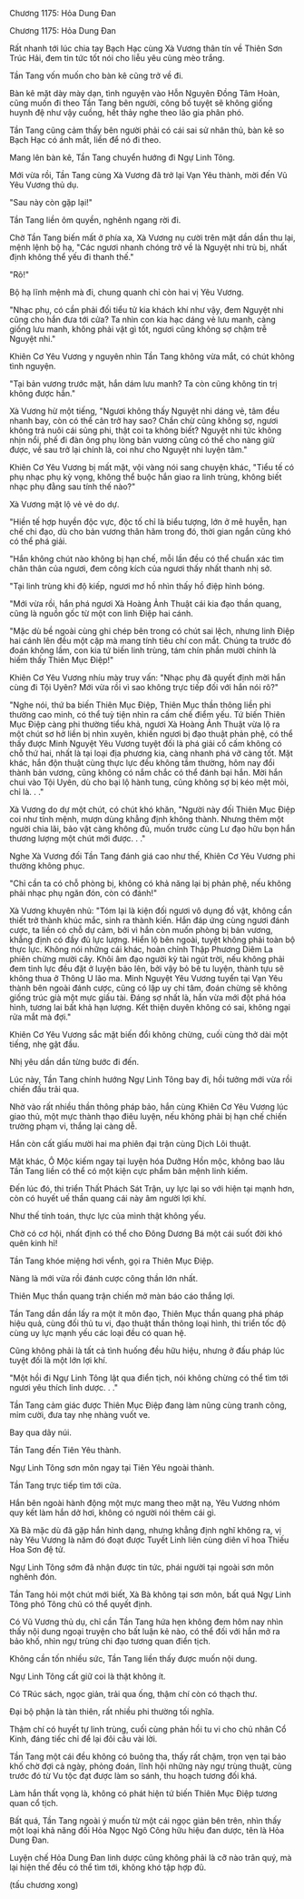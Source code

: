 




Chương 1175: Hỏa Dung Đan


Chương 1175: Hỏa Dung Đan

Rất nhanh tới lúc chia tay Bạch Hạc cùng Xà Vương thân tín về Thiên Sơn Trúc Hải, đem tin tức tốt nói cho liễu yêu cùng mèo trắng.

Tần Tang vốn muốn cho bàn kê cũng trở về đi.

Bàn kê mặt dày mày dạn, tình nguyện vào Hỗn Nguyên Đồng Tâm Hoàn, cũng muốn đi theo Tần Tang bên người, công bố tuyệt sẽ không giống huynh đệ như vậy cuồng, hết thảy nghe theo lão gia phân phó.

Tần Tang cũng cảm thấy bên người phải có cái sai sử nhân thủ, bàn kê so Bạch Hạc có ánh mắt, liền để nó đi theo.

Mang lên bàn kê, Tần Tang chuyển hướng đi Ngự Linh Tông.

Mới vừa rồi, Tần Tang cùng Xà Vương đã trở lại Vạn Yêu thành, mời đến Vũ Yêu Vương thủ dụ.

"Sau này còn gặp lại!"

Tần Tang liền ôm quyền, nghênh ngang rời đi.

Chờ Tần Tang biến mất ở phía xa, Xà Vương nụ cười trên mặt dần dần thu lại, mệnh lệnh bộ hạ, "Các ngươi nhanh chóng trở về là Nguyệt nhi trù bị, nhất định không thể yếu đi thanh thế."

"Rõ!"

Bộ hạ lĩnh mệnh mà đi, chung quanh chỉ còn hai vị Yêu Vương.

"Nhạc phụ, có cần phải đối tiểu tử kia khách khí như vậy, đem Nguyệt nhi cũng cho hắn đưa tới cửa? Ta nhìn con kia hạc dáng vẻ lưu manh, càng giống lưu manh, không phải vật gì tốt, ngươi cũng không sợ chậm trễ Nguyệt nhi."

Khiên Cơ Yêu Vương y nguyên nhìn Tần Tang không vừa mắt, có chút không tình nguyện.

"Tại bản vương trước mặt, hắn dám lưu manh? Ta còn cũng không tin trị không được hắn."

Xà Vương hừ một tiếng, "Ngươi không thấy Nguyệt nhi dáng vẻ, tâm đều nhanh bay, còn có thể cản trở hay sao? Chần chừ cũng không sợ, ngươi không trả nuôi cái sủng phi, thật coi ta không biết? Nguyệt nhi tức không nhịn nổi, phế đi đàn ông phụ lòng bản vương cũng có thể cho nàng giữ được, về sau trở lại chính là, coi như cho Nguyệt nhi luyện tâm."

Khiên Cơ Yêu Vương bị mất mặt, vội vàng nói sang chuyện khác, "Tiểu tế có phụ nhạc phụ kỳ vọng, không thể buộc hắn giao ra linh trùng, không biết nhạc phụ đằng sau tính thế nào?"

Xà Vương mặt lộ vẻ vẻ do dự.

"Hiền tế hợp huyền độc vực, độc tố chỉ là biểu tượng, lớn ở mê huyễn, hạn chế chi đạo, dù cho bản vương thân hãm trong đó, thời gian ngắn cũng khó có thể phá giải.

"Hắn không chút nào không bị hạn chế, mỗi lần đều có thể chuẩn xác tìm chân thân của ngươi, đem công kích của ngươi thấy nhất thanh nhị sở.

"Tại linh trùng khi độ kiếp, ngươi mơ hồ nhìn thấy hồ điệp hình bóng.

"Mới vừa rồi, hắn phá ngươi Xà Hoàng Ảnh Thuật cái kia đạo thần quang, cũng là nguồn gốc từ một con linh Điệp hai cánh.

"Mặc dù bề ngoài cùng ghi chép bên trong có chút sai lệch, nhưng linh Điệp hai cánh lên đều một cặp mà mang tính tiêu chí con mắt. Chúng ta trước đó đoán không lầm, con kia tứ biến linh trùng, tám chín phần mười chính là hiếm thấy Thiên Mục Điệp!"

Khiên Cơ Yêu Vương nhíu mày truy vấn: "Nhạc phụ đã quyết định mời hắn cùng đi Tội Uyên? Mới vừa rồi vì sao không trực tiếp đối với hắn nói rõ?"

"Nghe nói, thứ ba biến Thiên Mục Điệp, Thiên Mục thần thông liền phi thường cao minh, có thể tuỳ tiện nhìn ra cấm chế điểm yếu. Tứ biến Thiên Mục Điệp càng phi thường tiểu khả, ngươi Xà Hoàng Ảnh Thuật vừa lộ ra một chút sơ hở liền bị nhìn xuyên, khiến ngươi bị đạo thuật phản phệ, có thể thấy được Minh Nguyệt Yêu Vương tuyệt đối là phá giải cổ cấm không có chỗ thứ hai, nhất là tại loại địa phương kia, càng nhanh phá vỡ càng tốt. Mặt khác, hắn độn thuật cùng thực lực đều không tầm thường, hôm nay đổi thành bản vương, cũng không có nắm chắc có thể đánh bại hắn. Mời hắn chui vào Tội Uyên, dù cho bại lộ hành tung, cũng không sợ bị kéo mệt mỏi, chỉ là. . ."

Xà Vương do dự một chút, có chút khó khăn, "Người này đối Thiên Mục Điệp coi như tính mệnh, mượn dùng khẳng định không thành. Nhưng thêm một người chia lãi, bảo vật càng không đủ, muốn trước cùng Lư đạo hữu bọn hắn thương lượng một chút mới được. . ."

Nghe Xà Vương đối Tần Tang đánh giá cao như thế, Khiên Cơ Yêu Vương phi thường không phục.

"Chỉ cần ta có chỗ phòng bị, không có khả năng lại bị phản phệ, nếu không phải nhạc phụ ngăn đón, còn có đánh!"

Xà Vương khuyên nhủ: "Tóm lại là kiện đối ngươi vô dụng đồ vật, không cần thiết trở thành khúc mắc, sinh ra thành kiến. Hắn đáp ứng cùng ngươi đánh cược, ta liền có chỗ dự cảm, bởi vì hắn còn muốn phòng bị bản vương, khẳng định có đầy đủ lực lượng. Hiển lộ bên ngoài, tuyệt không phải toàn bộ thực lực. Không nói những cái khác, hoàn chỉnh Thập Phương Diêm La phiên chừng mười cây. Khôi âm đạo người kỳ tài ngút trời, nếu không phải đem tinh lực đều đặt ở luyện bảo lên, bởi vậy bỏ bê tu luyện, thành tựu sẽ không thua ở Thông U lão ma. Minh Nguyệt Yêu Vương tuyển tại Vạn Yêu thành bên ngoài đánh cược, cũng có lập uy chi tâm, đoán chừng sẽ không giống trúc già một mực giấu tài. Đáng sợ nhất là, hắn vừa mới đột phá hóa hình, tương lai bất khả hạn lượng. Kết thiện duyên không có sai, không ngại rửa mắt mà đợi."

Khiên Cơ Yêu Vương sắc mặt biến đổi không chừng, cuối cùng thở dài một tiếng, nhẹ gật đầu.

Nhị yêu dần dần từng bước đi đến.

Lúc này, Tần Tang chính hướng Ngự Linh Tông bay đi, hồi tưởng mới vừa rồi chiến đấu trải qua.

Nhờ vào rất nhiều thần thông pháp bảo, hắn cùng Khiên Cơ Yêu Vương lúc giao thủ, một mực thành thạo điêu luyện, nếu không phải bị hạn chế chiến trường phạm vi, thắng lại càng dễ.

Hắn còn cất giấu mười hai ma phiên đại trận cùng Dịch Lôi thuật.

Mặt khác, Ô Mộc kiếm ngay tại luyện hóa Dưỡng Hồn mộc, không bao lâu Tần Tang liền có thể có một kiện cực phẩm bản mệnh linh kiếm.

Đến lúc đó, thi triển Thất Phách Sát Trận, uy lực lại so với hiện tại mạnh hơn, còn có huyết uế thần quang cái này âm người lợi khí.

Như thế tính toán, thực lực của mình thật không yếu.

Chờ có cơ hội, nhất định có thể cho Đông Dương Bá một cái suốt đời khó quên kinh hỉ!

Tần Tang khóe miệng hơi vểnh, gọi ra Thiên Mục Điệp.

Nàng là mới vừa rồi đánh cược công thần lớn nhất.

Thiên Mục thần quang trận chiến mở màn báo cáo thắng lợi.

Tần Tang dần dần lấy ra một ít môn đạo, Thiên Mục thần quang phá pháp hiệu quả, cùng đối thủ tu vi, đạo thuật thần thông loại hình, thi triển tốc độ cùng uy lực mạnh yếu các loại đều có quan hệ.

Cũng không phải là tất cả tình huống đều hữu hiệu, nhưng ở đấu pháp lúc tuyệt đối là một lớn lợi khí.

"Một hồi đi Ngự Linh Tông lật qua điển tịch, nói không chừng có thể tìm tới ngươi yêu thích linh dược. . ."

Tần Tang cảm giác được Thiên Mục Điệp đang làm nũng cùng tranh công, mỉm cười, đưa tay nhẹ nhàng vuốt ve.

Bay qua dãy núi.

Tần Tang đến Tiên Yêu thành.

Ngự Linh Tông sơn môn ngay tại Tiên Yêu ngoài thành.

Tần Tang trực tiếp tìm tới cửa.

Hắn bên ngoài hành động một mực mang theo mặt nạ, Yêu Vương nhóm quy kết làm hắn dở hơi, không có người nói thêm cái gì.

Xà Bà mặc dù đã gặp hắn hình dạng, nhưng khẳng định nghĩ không ra, vị này Yêu Vương là năm đó đoạt được Tuyết Linh liên cùng diên vĩ hoa Thiếu Hoa Sơn đệ tử.

Ngự Linh Tông sớm đã nhận được tin tức, phái người tại ngoài sơn môn nghênh đón.

Tần Tang hỏi một chút mới biết, Xà Bà không tại sơn môn, bất quá Ngự Linh Tông phó Tông chủ có thể quyết định.

Có Vũ Vương thủ dụ, chỉ cần Tần Tang hứa hẹn không đem hôm nay nhìn thấy nội dung ngoại truyện cho bất luận kẻ nào, có thể đối với hắn mở ra bảo khố, nhìn ngự trùng chi đạo tương quan điển tịch.

Không cần tốn nhiều sức, Tần Tang liền thấy được muốn nội dung.

Ngự Linh Tông cất giữ coi là thật không ít.

Có TRúc sách, ngọc giản, trải qua ống, thậm chí còn có thạch thư.

Đại bộ phận là tàn thiên, rất nhiều phi thường tối nghĩa.

Thậm chí có huyết tự linh trùng, cuối cùng phản hồi tu vi cho chủ nhân Cổ Kinh, đáng tiếc chỉ để lại đôi câu vài lời.

Tần Tang một cái đều không có buông tha, thấy rất chậm, trọn vẹn tại bảo khố chờ đợi cả ngày, phỏng đoán, lĩnh hội những này ngự trùng thuật, cùng trước đó từ Vu tộc đạt được làm so sánh, thu hoạch tương đối khá.

Làm hắn thất vọng là, không có phát hiện tứ biến Thiên Mục Điệp tương quan cổ tịch.

Bất quá, Tần Tang ngoài ý muốn từ một cái ngọc giản bên trên, nhìn thấy một loại khả năng đối Hỏa Ngọc Ngô Công hữu hiệu đan dược, tên là Hỏa Dung Đan.

Luyện chế Hỏa Dung Đan linh dược cũng không phải là cỡ nào trân quý, mà lại hiện thế đều có thể tìm tới, không khó tập hợp đủ.

(tấu chương xong)




